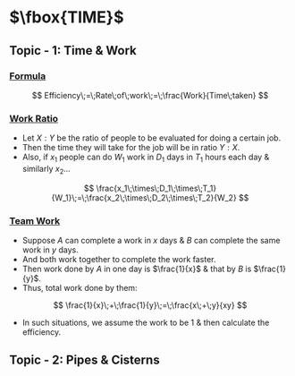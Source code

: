 # $\fbox{TIME}$





## **Topic - 1: Time & Work**

### <u>Formula</u>

$$ Efficiency\;=\;Rate\;of\;work\;=\;\frac{Work}{Time\;taken} $$


### <u>Work Ratio</u>

- Let $X:Y$ be the ratio of people to be evaluated for doing a certain job.
- Then the time they will take for the job will be in ratio $Y:X$.
- Also, if $x_1$ people can do $W_1$ work in $D_1$ days in $T_1$ hours each day & similarly $x_2$...

$$ \frac{x_1\;\times\;D_1\;\times\;T_1}{W_1}\;=\;\frac{x_2\;\times\;D_2\;\times\;T_2}{W_2} $$


### <u>Team Work</u>

- Suppose $A$ can complete a work in $x$ days & $B$ can complete the same work in $y$ days.
- And both work together to complete the work faster.
- Then work done by $A$ in one day is $\frac{1}{x}$ & that by $B$ is $\frac{1}{y}$.
- Thus, total work done by them:

$$ \frac{1}{x}\;+\;\frac{1}{y}\;=\;\frac{x\;+\;y}{xy} $$

- In such situations, we assume the work to be $1$ & then calculate the efficiency.



## **Topic - 2: Pipes & Cisterns**
